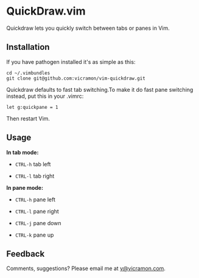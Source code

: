 # QuickDraw.vim

Quickdraw lets you quickly switch between tabs or panes in Vim. 

## Installation

If you have pathogen installed it's as simple as this:

```
cd ~/.vimbundles
git clone git@github.com:vicramon/vim-quickdraw.git
```

Quickdraw defaults to fast tab switching.To make it do fast pane switching instead, put this in your .vimrc:

`let g:quickpane = 1`

Then restart Vim.

## Usage

**In tab mode:**

* `CTRL-h` tab left

* `CTRL-l` tab right

**In pane mode:**

* `CTRL-h` pane left 

* `CTRL-l` pane right

* `CTRL-j` pane down 

* `CTRL-k` pane up 

## Feedback

Comments, suggestions? Please email me at v@vicramon.com.
